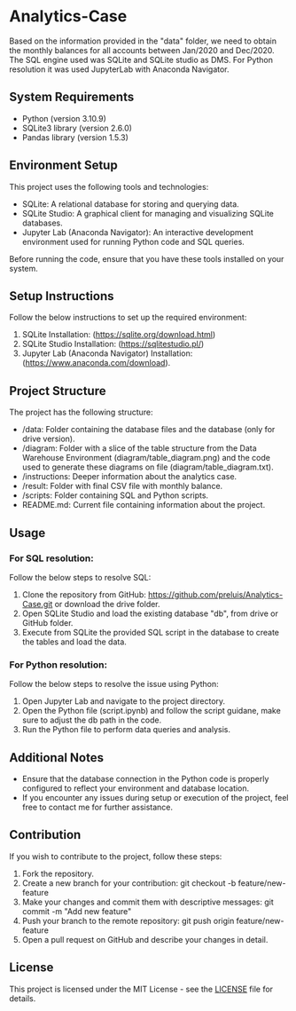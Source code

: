 # Analytics-Case
 
Based on the information provided in the "data" folder, we need to obtain the monthly balances for all accounts between Jan/2020 and Dec/2020.
The SQL engine used was SQLite and SQLite studio as DMS.
For Python resolution it was used JupyterLab with Anaconda Navigator.
  
## System Requirements

- Python (version 3.10.9)
- SQLite3 library (version 2.6.0)
- Pandas library (version 1.5.3)

## Environment Setup

This project uses the following tools and technologies:

- SQLite: A relational database for storing and querying data.
- SQLite Studio: A graphical client for managing and visualizing SQLite databases.
- Jupyter Lab (Anaconda Navigator): An interactive development environment used for running Python code and SQL queries.

Before running the code, ensure that you have these tools installed on your system.

## Setup Instructions

Follow the below instructions to set up the required environment:

1. SQLite Installation: (https://sqlite.org/download.html)
2. SQLite Studio Installation: (https://sqlitestudio.pl/) 
3. Jupyter Lab (Anaconda Navigator) Installation: (https://www.anaconda.com/download).

## Project Structure

The project has the following structure:

- /data: Folder containing the database files and the database (only for drive version).
- /diagram: Folder with a slice of the table structure from the Data Warehouse Environment (diagram/table_diagram.png) and the code used to generate these diagrams on file (diagram/table_diagram.txt).
- /instructions: Deeper information about the analytics case.
- /result: Folder with final CSV file with monthly balance.
- /scripts: Folder containing SQL and Python scripts.
- README.md: Current file containing information about the project.

## Usage

### For SQL resolution:
Follow the below steps to resolve SQL:

1. Clone the repository from GitHub: https://github.com/preluis/Analytics-Case.git or download the drive folder.
2. Open SQLite Studio and load the existing database "db", from drive or GitHub folder.
3. Execute from SQLite the provided SQL script in the database to create the tables and load the data.

### For Python resolution:
Follow the below steps to resolve the issue using Python:

1. Open Jupyter Lab and navigate to the project directory.
2. Open the Python file (script.ipynb) and follow the script guidane, make sure to adjust the db path in the code.
3. Run the Python file to perform data queries and analysis.


## Additional Notes

- Ensure that the database connection in the Python code is properly configured to reflect your environment and database location.
- If you encounter any issues during setup or execution of the project, feel free to contact me for further assistance.

## Contribution

If you wish to contribute to the project, follow these steps:

1. Fork the repository.
2. Create a new branch for your contribution: git checkout -b feature/new-feature
3. Make your changes and commit them with descriptive messages: git commit -m "Add new feature"
4. Push your branch to the remote repository: git push origin feature/new-feature
5. Open a pull request on GitHub and describe your changes in detail.

## License

This project is licensed under the MIT License - see the [LICENSE](LICENSE) file for details.




